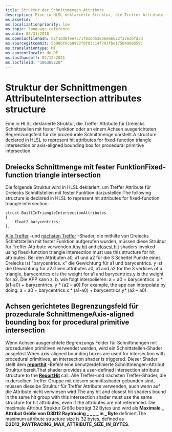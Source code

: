 ```yaml
---
title: Struktur der Schnittmengen Attribute
description: Eine in HLSL deklarierte Struktur, die Treffer Attribute für Dreiecks Schnittstellen mit fester Funktion oder an einem Achsen ausgerichteten Begrenzungsfeld für die prozedurale Schnittmenge darstellt.
ms.assetid: ''
ms.localizationpriority: low
ms.topic: language-reference
ms.date: 05/31/2018
ms.openlocfilehash: b2f1dd8fee7371f81dd538b6ea6622f22e3bfd3d
ms.sourcegitcommit: 5b98bf8c68922f8f03c14f793fbe17504900559c
ms.translationtype: MT
ms.contentlocale: de-DE
ms.lasthandoff: 02/12/2021
ms.locfileid: "106365220"
---
```

# <a name="intersection-attributes-structure"></a><span data-ttu-id="ea7b6-103">Struktur der Schnittmengen Attribute</span><span class="sxs-lookup"><span data-stu-id="ea7b6-103">Intersection attributes structure</span></span> 

<span data-ttu-id="ea7b6-104">Eine in HLSL deklarierte Struktur, die Treffer Attribute für Dreiecks Schnittstellen mit fester Funktion oder an einem Achsen ausgerichteten Begrenzungsfeld für die prozedurale Schnittmenge darstellt.</span><span class="sxs-lookup"><span data-stu-id="ea7b6-104">A structure declared in HLSL to represent hit attributes for fixed-function triangle intersection or axis-aligned bounding box for procedural primitive intersection.</span></span>

## <a name="fixed-function-triangle-intersection"></a><span data-ttu-id="ea7b6-105">Dreiecks Schnittmenge mit fester Funktion</span><span class="sxs-lookup"><span data-stu-id="ea7b6-105">Fixed-function triangle intersection</span></span>

<span data-ttu-id="ea7b6-106">Die folgende Struktur wird in HLSL deklariert, um Treffer Attribute für Dreiecks Schnittstellen mit fester Funktion darzustellen:</span><span class="sxs-lookup"><span data-stu-id="ea7b6-106">The following structure is declared in HLSL to represent hit attributes for fixed-function triangle intersection:</span></span>


```
struct BuiltInTriangleIntersectionAttributes
{
    float2 barycentrics;
};
```

<span data-ttu-id="ea7b6-107">[Alle Treffer](any-hit-shader.md) -und [nächsten Treffer](closest-hit-shader.md) -Shader, die mithilfe von Dreiecks Schnittstellen mit fester Funktion aufgerufen wurden, müssen diese Struktur für Treffer Attribute verwenden.</span><span class="sxs-lookup"><span data-stu-id="ea7b6-107">[Any hit](any-hit-shader.md) and [closest hit](closest-hit-shader.md) shaders invoked using fixed-function triangle intersection must use this structure for hit attributes.</span></span> <span data-ttu-id="ea7b6-108">Bei den Attributen a0, a1 und a2 für die 3 Scheitel Punkte eines Dreiecks ist "barycentrics. x" die Gewichtung für a1 und barycentrics. y ist die Gewichtung für a2.</span><span class="sxs-lookup"><span data-stu-id="ea7b6-108">Given attributes a0, a1 and a2 for the 3 vertices of a triangle, barycentrics.x is the weight for a1 and barycentrics.y is the weight for a2.</span></span>  <span data-ttu-id="ea7b6-109">Die APP kann z. b. wie folgt interpolieren: a = a0 + barycentrics. x \* (a1-a0) + baryzentrics. y \* (a2 – a0).</span><span class="sxs-lookup"><span data-stu-id="ea7b6-109">For example, the app can interpolate by doing:  a = a0 + barycentrics.x \* (a1-a0) + barycentrics.y\* (a2 – a0).</span></span>

## <a name="axis-aligned-bounding-box-for-procedural-primitive-intersection"></a><span data-ttu-id="ea7b6-110">Achsen gerichtetes Begrenzungsfeld für prozedurale Schnittmenge</span><span class="sxs-lookup"><span data-stu-id="ea7b6-110">Axis-aligned bounding box for procedural primitive intersection</span></span>

<span data-ttu-id="ea7b6-111">Wenn Achsen ausgerichtete Begrenzungs Felder für Schnittmengen mit prozeduralen primitiven verwendet werden, wird ein Schnittstellen-Shader ausgelöst.</span><span class="sxs-lookup"><span data-stu-id="ea7b6-111">When axis-aligned bounding boxes are used for intersection with procedural primitives, an intersection shader is triggered.</span></span>  <span data-ttu-id="ea7b6-112">Dieser Shader stellt dem [**reporthit**](reporthit-function.md) -Befehl eine benutzerdefinierte Schnittmengen-Attribut Struktur bereit.</span><span class="sxs-lookup"><span data-stu-id="ea7b6-112">That shader provides a user-defined intersection attribute structure to the [**ReportHit**](reporthit-function.md) call.</span></span>  <span data-ttu-id="ea7b6-113">Alle Treffer-und nächsten Treffer-Shader, die in derselben Treffer Gruppe mit diesem schnittsshader gebunden sind, müssen dieselbe Struktur für Treffer Attribute verwenden, auch wenn auf die Attribute nicht verwiesen wird.</span><span class="sxs-lookup"><span data-stu-id="ea7b6-113">The any hit and closest hit shaders bound in the same hit group with this intersection shader must use the same structure for hit attributes, even if the attributes are not referenced.</span></span>  <span data-ttu-id="ea7b6-114">Die maximale Attribut Struktur Größe beträgt 32 Bytes und wird als **Maximale \_ Attribut Größe von D3D12 Raytracing \_ \_ \_ \_ in \_ Byte** definiert.</span><span class="sxs-lookup"><span data-stu-id="ea7b6-114">The maximum attribute structure size is 32 bytes, defined as **D3D12\_RAYTRACING\_MAX\_ATTRIBUTE\_SIZE\_IN\_BYTES**.</span></span>


